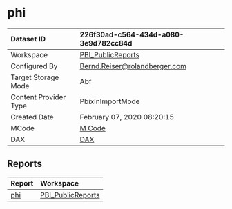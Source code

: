 



# phi

|Dataset ID|226f30ad-c564-434d-a080-3e9d782cc84d|
| :--- | :--- |
|Workspace|[PBI_PublicReports](../Workspaces/PBI_PublicReports.md)|
|Configured By|Bernd.Reiser@rolandberger.com|
|Target Storage Mode|Abf|
|Content Provider Type|PbixInImportMode|
|Created Date|February 07, 2020 08:20:15|
|MCode|[M Code](./phi/mcode.md)|
|DAX|[DAX](./phi/dax.md)|

## Reports

|Report|Workspace|
| :--- | :--- |
|[phi](../Reports/phi.md)|[PBI_PublicReports](../Workspaces/PBI_PublicReports.md)|
